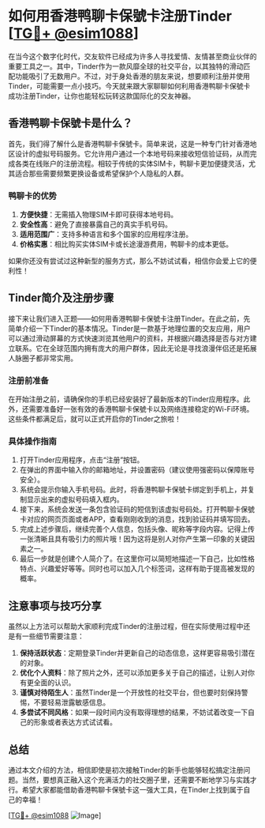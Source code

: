 # 如何用香港鸭聊卡保號卡注册Tinder [[TG💪+ @esim1088](https://t.me/s/esim1088)]

在当今这个数字化时代，交友软件已经成为许多人寻找爱情、友情甚至商业伙伴的重要工具之一。其中，Tinder作为一款风靡全球的社交平台，以其独特的滑动匹配功能吸引了无数用户。不过，对于身处香港的朋友来说，想要顺利注册并使用Tinder，可能需要一点小技巧。今天就来跟大家聊聊如何利用香港鸭聊卡保號卡成功注册Tinder，让你也能轻松玩转这款国际化的交友神器。

## 香港鸭聊卡保號卡是什么？

首先，我们得了解什么是香港鸭聊卡保號卡。简单来说，这是一种专门针对香港地区设计的虚拟号码服务。它允许用户通过一个本地号码来接收短信验证码，从而完成各类在线账户的注册流程。相较于传统的实体SIM卡，鸭聊卡更加便捷灵活，尤其适合那些需要频繁更换设备或希望保护个人隐私的人群。

### 鸭聊卡的优势

1. **方便快捷**：无需插入物理SIM卡即可获得本地号码。
2. **安全性高**：避免了直接暴露自己的真实手机号码。
3. **适用范围广**：支持多种语言和多个国家的应用程序注册。
4. **价格实惠**：相比购买实体SIM卡或长途漫游费用，鸭聊卡的成本更低。

如果你还没有尝试过这种新型的服务方式，那么不妨试试看，相信你会爱上它的便利性！

## Tinder简介及注册步骤

接下来让我们进入正题——如何用香港鸭聊卡保號卡注册Tinder。在此之前，先简单介绍一下Tinder的基本情况。Tinder是一款基于地理位置的交友应用，用户可以通过滑动屏幕的方式快速浏览其他用户的资料，并根据兴趣选择是否与对方建立联系。它在全球范围内拥有庞大的用户群体，因此无论是寻找浪漫伴侣还是拓展人脉圈子都非常实用。

### 注册前准备

在开始注册之前，请确保你的手机已经安装好了最新版本的Tinder应用程序。此外，还需要准备好一张有效的香港鸭聊卡保號卡以及网络连接稳定的Wi-Fi环境。这些条件都满足后，就可以正式开启你的Tinder之旅啦！

### 具体操作指南

1. 打开Tinder应用程序，点击“注册”按钮。
2. 在弹出的界面中输入你的邮箱地址，并设置密码（建议使用强密码以保障账号安全）。
3. 系统会提示你输入手机号码。此时，将香港鸭聊卡保號卡绑定到手机上，并复制显示出来的虚拟号码填入框内。
4. 接下来，系统会发送一条包含验证码的短信到该虚拟号码处。打开鸭聊卡保號卡对应的网页页面或者APP，查看刚刚收到的消息，找到验证码并填写回去。
5. 完成上述步骤后，继续完善个人信息，包括头像、昵称等字段内容。记得上传一张清晰且具有吸引力的照片哦！因为这将是别人对你产生第一印象的关键因素之一。
6. 最后一步就是创建个人简介了。在这里你可以简短地描述一下自己，比如性格特点、兴趣爱好等等。同时也可以加入几个标签词，这样有助于提高被发现的概率。

## 注意事项与技巧分享

虽然以上方法可以帮助大家顺利完成Tinder的注册过程，但在实际使用过程中还是有一些细节需要注意：

1. **保持活跃状态**：定期登录Tinder并更新自己的动态信息，这样更容易吸引潜在的对象。
2. **优化个人资料**：除了照片之外，还可以添加更多关于自己的描述，让别人对你有更全面的认识。
3. **谨慎对待陌生人**：虽然Tinder是一个开放性的社交平台，但也要时刻保持警惕，不要轻易泄露敏感信息。
4. **多尝试不同风格**：如果一段时间内没有取得理想的结果，不妨试着改变一下自己的形象或者表达方式试试看。

## 总结

通过本文介绍的方法，相信即使是初次接触Tinder的新手也能够轻松搞定注册问题。当然，要想真正融入这个充满活力的社交圈子里，还需要不断地学习与实践才行。希望大家都能借助香港鸭聊卡保號卡这一强大工具，在Tinder上找到属于自己的幸福！

[[TG💪+ @esim1088](https://t.me/s/esim1088) ![Image](https://i.postimg.cc/4NQfJmqS/Snipaste-2025-05-13-00-14-12.png)]